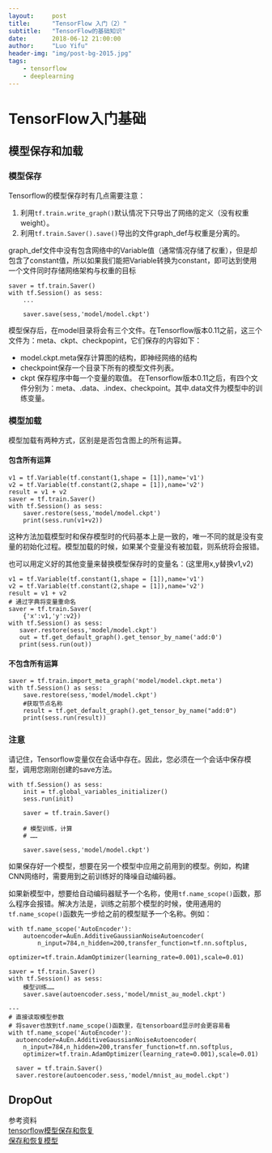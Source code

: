 ```yaml
---
layout:     post
title:      "TensorFlow 入门（2）"
subtitle:   "TensorFlow的基础知识"
date:       2018-06-12 21:00:00
author:     "Luo Yifu"
header-img: "img/post-bg-2015.jpg"
tags:
    - tensorflow
    - deeplearning
---
```

# TensorFlow入门基础

## 模型保存和加载
### 模型保存
Tensorflow的模型保存时有几点需要注意： 
1. 利用`tf.train.write_graph()`默认情况下只导出了网络的定义（没有权重weight）。 
2. 利用`tf.train.Saver().save()`导出的文件graph_def与权重是分离的。 

graph_def文件中没有包含网络中的Variable值（通常情况存储了权重），但是却包含了constant值，所以如果我们能把Variable转换为constant，即可达到使用一个文件同时存储网络架构与权重的目标

```
saver = tf.train.Saver()
with tf.Session() as sess:
    ...

    saver.save(sess,'model/model.ckpt')
```
模型保存后，在model目录将会有三个文件。在Tensorflow版本0.11之前，这三个文件为：meta、ckpt、checkpopint，它们保存的内容如下： 
* model.ckpt.meta保存计算图的结构，即神经网络的结构 
* checkpoint保存一个目录下所有的模型文件列表。 
* ckpt 保存程序中每一个变量的取值。 
在Tensorflow版本0.11之后，有四个文件分别为：meta、.data、.index、checkpoint。其中.data文件为模型中的训练变量。

### 模型加载
模型加载有两种方式，区别是是否包含图上的所有运算。
#### 包含所有运算
```
v1 = tf.Variable(tf.constant(1,shape = [1]),name='v1')
v2 = tf.Variable(tf.constant(2,shape = [1]),name='v2')
result = v1 + v2
saver = tf.train.Saver()
with tf.Session() as sess:
    saver.restore(sess,'model/model.ckpt')
    print(sess.run(v1+v2))
```
这种方法加载模型时和保存模型时的代码基本上是一致的，唯一不同的就是没有变量的初始化过程。模型加载的时候，如果某个变量没有被加载，则系统将会报错。

也可以用定义好的其他变量来替换模型保存时的变量名：(这里用x,y替换v1,v2)
```
v1 = tf.Variable(tf.constant(1,shape = [1]),name='v1')
v2 = tf.Variable(tf.constant(2,shape = [1]),name='v2')
result = v1 + v2
# 通过字典将变量重命名
saver = tf.train.Saver(
    {'x':v1,'y':v2})
with tf.Session() as sess:
   saver.restore(sess,'model/model.ckpt')
   out = tf.get_default_graph().get_tensor_by_name('add:0')
   print(sess.run(out))
```

#### 不包含所有运算
```
saver = tf.train.import_meta_graph('model/model.ckpt.meta')
with tf.Session() as sess:
    save.restore(sess,'model/model.ckpt')
    #获取节点名称
    result = tf.get_default_graph().get_tensor_by_name("add:0")
    print(sess.run(result))
```
### 注意
请记住，Tensorflow变量仅在会话中存在。因此，您必须在一个会话中保存模型，调用您刚刚创建的save方法。
```
with tf.Session() as sess:  
    init = tf.global_variables_initializer()  
    sess.run(init)  

    saver = tf.train.Saver()

    # 模型训练，计算
    # ……

    saver.save(sess,'model/model.ckpt')
```

如果保存好一个模型，想要在另一个模型中应用之前用到的模型。例如，构建CNN网络时，需要用到之前训练好的降噪自动编码器。

如果新模型中，想要给自动编码器赋予一个名称，使用`tf.name_scope()`函数，那么程序会报错。解决方法是，训练之前那个模型的时候，使用通用的`tf.name_scope()`函数先一步给之前的模型赋予一个名称。例如：
```
with tf.name_scope('AutoEncoder'):
    autoencoder=AuEn.AdditiveGaussianNoiseAutoencoder(
        n_input=784,n_hidden=200,transfer_function=tf.nn.softplus,
        optimizer=tf.train.AdamOptimizer(learning_rate=0.001),scale=0.01)

saver = tf.train.Saver()
with tf.Session() as sess:
    模型训练……
    saver.save(autoencoder.sess,'model/mnist_au_model.ckpt')

---
# 直接读取模型参数
# 将saver也放到tf.name_scope()函数里，在tensorboard显示时会更容易看
with tf.name_scope('AutoEncoder'):
  autoencoder=AuEn.AdditiveGaussianNoiseAutoencoder(
    n_input=784,n_hidden=200,transfer_function=tf.nn.softplus,
    optimizer=tf.train.AdamOptimizer(learning_rate=0.001),scale=0.01)

  saver = tf.train.Saver()
  saver.restore(autoencoder.sess,'model/mnist_au_model.ckpt')

```

## DropOut

参考资料
<br>[tensorflow模型保存和恢复](https://blog.csdn.net/lovelyaiq/article/details/78646401)
<br>[保存和恢复模型](https://www.jianshu.com/p/c5da70ea8e41)